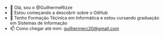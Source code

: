 - 👋 Olá, sou o @GuilhermeRizze
- 👀 Estou começando a descobrir sobre o GitHub
- 🌱 Tenho Formação Técinica em Informática e estou cursando graduação em Sistemas de Informação
- 📫 Como chegar até mim: guilhermerc20@gmail.com

<!---
GuilhermeRizze/GuilhermeRizze is a ✨ special ✨ repository because its `README.md` (this file) appears on your GitHub profile.
You can click the Preview link to take a look at your changes.
--->
